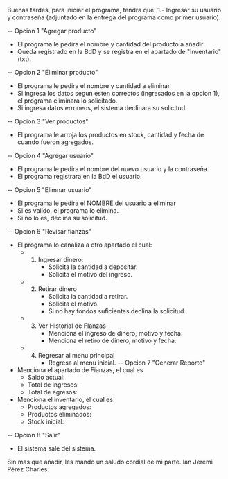 Buenas tardes, para iniciar el programa, tendra que:
1.- Ingresar su usuario y contraseña (adjuntado en la entrega del programa como primer usuario).

-- Opcion 1 "Agregar producto"
- El programa le pedira el nombre y cantidad del producto a añadir
- Queda registrado en la BdD y se registra en el apartado de "Inventario" (txt).

-- Opcion 2 "Eliminar producto"
- El programa le pedira el nombre y cantidad a eliminar
- Si ingresa los datos segun esten correctos (ingresados en la opcion 1), el programa eliminara lo solicitado.
- Si ingresa datos erroneos, el sistema declinara su solicitud.

-- Opcion 3 "Ver productos"
- El programa le arroja los productos en stock, cantidad y fecha de cuando fueron agregados.

-- Opcion 4 "Agregar usuario" 
- El programa le pedira el nombre del nuevo usuario y la contraseña.
- El programa registrara en la BdD el usuario.

-- Opcion 5 "Elimnar usuario"
- El programa le pedira el NOMBRE del usuario a eliminar
- Si es valido, el programa lo elimina.
- Si no lo es, declina su solicitud.

-- Opcion 6 "Revisar fianzas"
- El programa lo canaliza a otro apartado el cual:
  - 1. Ingresar dinero:
       - Solicita la cantidad a depositar.
       - Solicita el motivo del ingreso.
  - 2. Retirar dinero
       - Solicita la cantidad a retirar.
       - Solicita el motivo.
       - Si no hay fondos suficientes declina la solicitud.
  - 3. Ver Historial de FIanzas
       - Menciona el ingreso de dinero, motivo y fecha.
       - Menciona el retiro de dinero, motivo y fecha.
  - 4. Regresar al menu principal
       - Regresa al menu inicial.
-- Opcion 7 "Generar Reporte"
- Menciona el apartado de Fianzas, el cual es
  - Saldo actual:
  - Total de ingresos:
  - Total de egresos:
- Menciona el inventario, el cual es:
  - Productos agregados:
  - Productos eliminados:
  - Stock inicial:

-- Opcion 8 "Salir"
- El sistema sale del sistema.

Sin mas que añadir, les mando un saludo cordial de mi parte.
Ian Jeremi Pérez Charles.
